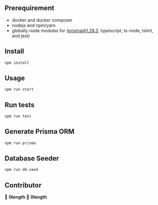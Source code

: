 ## Prerequirement
- docker and docker composer
- nodejs and npm/yarn
- globally node modules for (prisma@1.28.3, typescript, ts-node, tslint, and jest)

## Install

```sh
npm install
```

## Usage

```sh
npm run start
```

## Run tests

```sh
npm run test
```

## Generate Prisma ORM

```sh
npm run prisma
```

## Database Seeder

```sh
npm run db-seed
```
## Contributor

👤 **0length**
👤 **0length**


